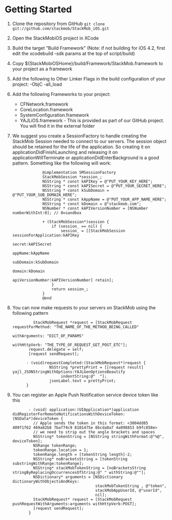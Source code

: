 # Getting Started
1. Clone the repository from GitHub
`git clone git://github.com/stackmob/StackMob_iOS.git`
2. Open the StackMobiOS project in XCode
3.  Build the target "Build Framework" (Note: if not building for iOS 4.2, first edit the xcodebuild -sdk params at the top of script/build)
4.  Copy $\{StackMobiOSHome\}/build/Framework/StackMob.framework to your project as a framework
5. Add the following to Other Linker Flags in the build configuration of your project: -ObjC -all_load
6.  Add the following Frameworks to your project:

    - CFNetwork.framework
    - CoreLocation.framework
    - SystemConfiguration.framework
    - YAJLiOS.framework - This is provided as part of our GitHub project. You will find it in the external folder

7. We suggest you create a SessionFactory to handle creating the StackMob Session needed to connect to our servers. The session object should be retained for the life of the application. So creating it on applicationDidFinishLaunching and releasing it on applicationWillTerminate or applicationDidEnterBackground is a good pattern.  Something like the following will work:

                    @implementation SMSessionFactory
                    StackMobSession *session_;
                    NSString * const kAPIKey = @"PUT_YOUR_KEY_HERE";
                    NSString * const kAPISecret = @"PUT_YOUR_SECRET_HERE";
                    NSString * const kSubDomain = @"PUT_YOUR_SUB_DOMAIN_HERE";
                    NSString * const kAppName = @"PUT_YOUR_APP_NAME_HERE";
                    NSString * const kDomain = @"stackmob.com";
                    NSNumber * const kAPIVersionNumber = [NSNumber numberWithInt:0]; // 0=sandbox

                    + (StackMobSession*)session {
                        if (session_ == nil) {
                            session_ = [[StackMobSession sessionForApplication:kAPIKey
                                                                       secret:kAPISecret
                                                                      appName:kAppName
                                                                    subDomain:kSubDomain
                                                                        domain:kDomain
                                                               apiVersionNumber:kAPIVersionNumber] retain];
                        }
                        return session_;
                    }
                    @end
8. You can now make requests to your servers on StackMob using the following pattern

	            StackMobRequest *request = [StackMobRequest requestForMethod: "THE_NAME_OF_THE_METHOD_BEING_CALLED"
                                                               withArguments: "DICT_OF_PARAMS"
                                                                withHttpVerb: "THE_TYPE_OF_REQUEST_GET_POST_ETC"];
              request.delegate = self;
              [request sendRequest];

             - (void)requestCompleted:(StackMobRequest*)request {
                       NSString *prettyPrint = [[request result] yajl_JSONStringWithOptions:YAJLGenOptionsBeautify
                            indentString:@"  "];
                       jsonLabel.text = prettyPrint;
             }

9. You can register an Apple Push Notification service device token like this

              - (void) application:(UIApplication*)application didRegisterForRemoteNotificationsWithDeviceToken:(NSData*)deviceToken {
                // Apple sends the token in this format: <3004dd85 409f1f62 469a82b8 7baf74c9 8101475e 8bcda8a7 4a098853 b9fc858e>
                // we need to strip out the angle brackets and spaces
                NSString* tokenString = [NSString stringWithFormat:@"%@", deviceToken];
                NSRange tokenRange;
                tokenRange.location = 1;
                tokenRange.length = [tokenString length]-2;
                NSString* noBracketsString = [tokenString substringWithRange:tokenRange];
                NSString* stackMobTokenString = [noBracketsString stringByReplacingOccurrencesOfString:@" " withString:@""];
                NSDictionary* arguments = [NSDictionary dictionaryWithObjectsAndKeys:
                                           stackMobTokenString , @"token",
                                           stackMobAppUserId, @"userId",
                                           nil];
                StackMobRequest* request = [StackMobRequest pushRequestWithArguments:arguments withHttpVerb:POST];
                [request sendRequest];
              }
